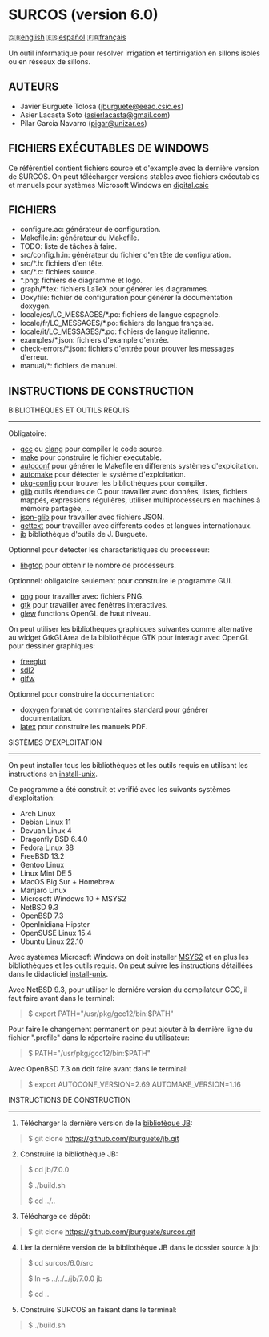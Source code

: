 SURCOS (version 6.0)
====================

:gb:[english](README.md) :es:[español](README.es.md)
:fr:[français](README.fr.md)

Un outil informatique pour resolver irrigation et fertirrigation en sillons
isolés ou en réseaux de sillons.

AUTEURS
-------

* Javier Burguete Tolosa (jburguete@eead.csic.es)
* Asier Lacasta Soto (asierlacasta@gmail.com)
* Pilar García Navarro (pigar@unizar.es)

FICHIERS EXÉCUTABLES DE WINDOWS
-------------------------------

Ce référentiel contient fichiers source et d'example avec la dernière version de
SURCOS. On peut télécharger versions stables avec fichiers exécutables et
manuels pour systèmes Microsoft Windows en
[digital.csic](http://hdl.handle.net/10261/75830)

FICHIERS
--------

* configure.ac: générateur de configuration.
* Makefile.in: générateur du Makefile.
* TODO: liste de tâches à faire.
* src/config.h.in: générateur du fichier d'en tête de configuration.
* src/\*.h: fichiers d'en tête.
* src/\*.c: fichiers source.
* \*.png: fichiers de diagramme et logo.
* graph/\*.tex: fichiers LaTeX pour générer les diagrammes.
* Doxyfile: fichier de configuration pour générer la documentation doxygen.
* locale/es/LC\_MESSAGES/\*.po: fichiers de langue espagnole.
* locale/fr/LC\_MESSAGES/\*.po: fichiers de langue française.
* locale/it/LC\_MESSAGES/\*.po: fichiers de langue italienne.
* examples/\*.json: fichiers d'example d'entrée.
* check-errors/\*.json: fichiers d'entrée pour prouver les messages d'erreur.
* manual/\*: fichiers de manuel.

INSTRUCTIONS DE CONSTRUCTION
----------------------------

BIBLIOTHÈQUES ET OUTILS REQUIS
______________________________

Obligatoire:
* [gcc](https://gcc.gnu.org) ou [clang](https://clang.llvm.org) pour compiler le
  code source.
* [make](https://www.gnu.org/software/make) pour construire le fichier
  executable.
* [autoconf](https://www.gnu.org/software/autoconf) pour générer le Makefile en
  differents systèmes d'exploitation.
* [automake](https://www.gnu.org/software/automake) pour détecter le système
  d'exploitation.
* [pkg-config](https://www.freedesktop.org/wiki/Software/pkg-config) pour
  trouver les bibliothèques pour compiler.
* [glib](https://developer.gnome.org/glib) outils étendues de C pour travailler
  avec données, listes, fichiers mappés, expressions régulières, utiliser
  multiprocesseurs en machines à mémoire partagée, ...
* [json-glib](https://gitlab.gnome.org/GNOME/json-glib) pour travailler avec
  fichiers JSON.
* [gettext](https://www.gnu.org/software/gettext) pour travailler avec
  differents codes et langues internationaux.
* [jb](https://github.com/jburguete/jb.git) bibliothèque d'outils de
  J. Burguete.

Optionnel pour détecter les characteristiques du processeur:
* [libgtop](https://github.com/GNOME/libgtop) pour obtenir le nombre de
  processeurs.

Optionnel: obligatoire seulement pour construire le programme GUI.
* [png](http://libpng.sourceforge.net) pour travailler avec fichiers PNG.
* [gtk](https://www.gtk.org) pour travailler avec fenêtres interactives.
* [glew](https://glew.sourceforge.net) functions OpenGL de haut niveau.

On peut utiliser les bibliothèques graphiques suivantes comme alternative au
widget GtkGLArea de la bibliothèque GTK pour interagir avec OpenGL pour dessiner
graphiques:
* [freeglut](https://freeglut.sourceforge.net)
* [sdl2](https://www.libsdl.org)
* [glfw](https://www.glfw.org)

Optionnel pour construire la documentation:
* [doxygen](https://www.doxygen.nl) format de commentaires standard pour générer
  documentation.
* [latex](https://www.latex-project.org/) pour construire les manuels PDF.

SISTÈMES D'EXPLOITATION
_______________________

On peut installer tous les bibliothèques et les outils requis en utilisant les
instructions en [install-unix](https://github.com/jburguete/install-unix).

Ce programme a été construit et verifié avec les suivants systèmes
d'exploitation:
* Arch Linux
* Debian Linux 11
* Devuan Linux 4
* Dragonfly BSD 6.4.0
* Fedora Linux 38
* FreeBSD 13.2
* Gentoo Linux
* Linux Mint DE 5
* MacOS Big Sur + Homebrew
* Manjaro Linux
* Microsoft Windows 10 + MSYS2
* NetBSD 9.3
* OpenBSD 7.3
* OpenInidiana Hipster
* OpenSUSE Linux 15.4
* Ubuntu Linux 22.10

Avec systèmes Microsoft Windows on doit installer
[MSYS2](http://sourceforge.net/projects/msys2) et en plus les bibliothèques et
les outils requis. On peut suivre les instructions détaillées dans le
didacticiel
[install-unix](https://github.com/jburguete/install-unix/blob/master/tutorial.pdf).

Avec NetBSD 9.3, pour utiliser le derniére version du compilateur GCC, il faut
faire avant dans le terminal:
> $ export PATH="/usr/pkg/gcc12/bin:$PATH"

Pour faire le changement permanent on peut ajouter à la dernière ligne du
fichier ".profile" dans le répertoire racine du utilisateur:
> $ PATH="/usr/pkg/gcc12/bin:$PATH"

Avec OpenBSD 7.3 on doit faire avant dans le terminal:
> $ export AUTOCONF\_VERSION=2.69 AUTOMAKE\_VERSION=1.16

INSTRUCTIONS DE CONSTRUCTION
____________________________

1. Télécharger la dernière version de la
  [bibliotèque JB](https://github.com/jburguete/jb):
> $ git clone https://github.com/jburguete/jb.git

2. Construire la bibliothèque JB:
> $ cd jb/7.0.0
>
> $ ./build.sh
>
> $ cd ../..

3. Télécharge ce dépôt:
> $ git clone https://github.com/jburguete/surcos.git

4. Lier la dernière version de la bibliothèque JB dans le dossier source à jb:
> $ cd surcos/6.0/src
>
> $ ln -s ../../../jb/7.0.0 jb
>
> $ cd ..

5. Construire SURCOS an faisant dans le terminal:
> $ ./build.sh

